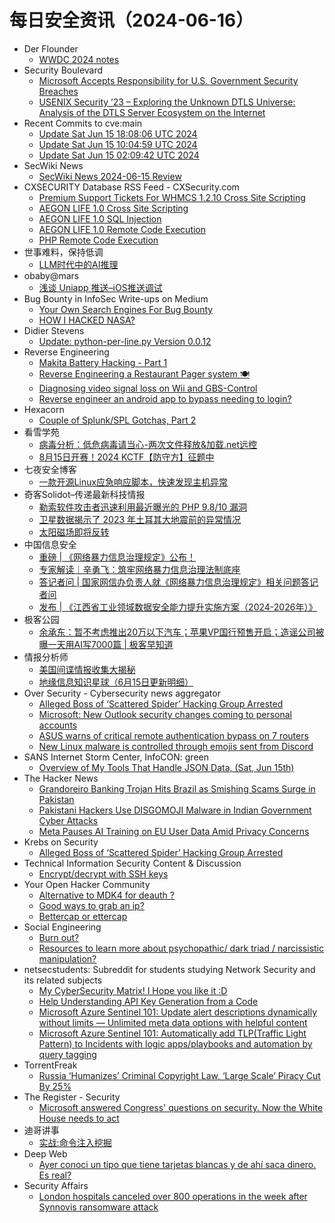 # 每日安全资讯（2024-06-16）

- Der Flounder
  - [WWDC 2024 notes](https://derflounder.wordpress.com/2024/06/15/wwdc-2024-notes/)
- Security Boulevard
  - [Microsoft Accepts Responsibility for U.S. Government Security Breaches](https://securityboulevard.com/2024/06/microsoft-accepts-responsibility-for-u-s-government-security-breaches/)
  - [USENIX Security ’23 – Exploring the Unknown DTLS Universe: Analysis of the DTLS Server Ecosystem on the Internet](https://securityboulevard.com/2024/06/usenix-security-23-exploring-the-unknown-dtls-universe-analysis-of-the-dtls-server-ecosystem-on-the-internet/)
- Recent Commits to cve:main
  - [Update Sat Jun 15 18:08:06 UTC 2024](https://github.com/trickest/cve/commit/04add865fe6e768aaed5f27806a8d7ed5f822a7a)
  - [Update Sat Jun 15 10:04:59 UTC 2024](https://github.com/trickest/cve/commit/a0da5447cb3267fc4b3756418a2c755bd6058378)
  - [Update Sat Jun 15 02:09:42 UTC 2024](https://github.com/trickest/cve/commit/6805b48f0c428c279560ee87f0bb4fed0e423556)
- SecWiki News
  - [SecWiki News 2024-06-15 Review](http://www.sec-wiki.com/?2024-06-15)
- CXSECURITY Database RSS Feed - CXSecurity.com
  - [Premium Support Tickets For WHMCS 1.2.10 Cross Site Scripting](https://cxsecurity.com/issue/WLB-2024060035)
  - [AEGON LIFE 1.0 Cross Site Scripting](https://cxsecurity.com/issue/WLB-2024060034)
  - [AEGON LIFE 1.0 SQL Injection](https://cxsecurity.com/issue/WLB-2024060033)
  - [AEGON LIFE 1.0 Remote Code Execution](https://cxsecurity.com/issue/WLB-2024060032)
  - [PHP Remote Code Execution](https://cxsecurity.com/issue/WLB-2024060031)
- 世事难料，保持低调
  - [LLM时代中的AI推理](https://blog.csdn.net/ariesjzj/article/details/139693922)
- obaby@mars
  - [浅谈 Uniapp 推送–iOS推送调试](https://h4ck.org.cn/2024/06/17341)
- Bug Bounty in InfoSec Write-ups on Medium
  - [Your Own Search Engines For Bug Bounty](https://infosecwriteups.com/your-own-search-engines-for-bug-bounty-773845aa4e6a?source=rss----7b722bfd1b8d--bug_bounty)
  - [HOW I HACKED NASA?](https://infosecwriteups.com/how-i-hacked-nasa-0715b6b5d7b8?source=rss----7b722bfd1b8d--bug_bounty)
- Didier Stevens
  - [Update: python-per-line.py Version 0.0.12](https://blog.didierstevens.com/2024/06/15/update-python-per-line-py-version-0-0-12/)
- Reverse Engineering
  - [Makita Battery Hacking - Part 1](https://www.reddit.com/r/ReverseEngineering/comments/1dgu0bn/makita_battery_hacking_part_1/)
  - [Reverse Engineering a Restaurant Pager system 🍽️](https://www.reddit.com/r/ReverseEngineering/comments/1dgurj1/reverse_engineering_a_restaurant_pager_system/)
  - [Diagnosing video signal loss on Wii and GBS-Control](https://www.reddit.com/r/ReverseEngineering/comments/1dgpf58/diagnosing_video_signal_loss_on_wii_and_gbscontrol/)
  - [Reverse engineer an android app to bypass needing to login?](https://www.reddit.com/r/ReverseEngineering/comments/1dg93z8/reverse_engineer_an_android_app_to_bypass_needing/)
- Hexacorn
  - [Couple of Splunk/SPL Gotchas, Part 2](https://www.hexacorn.com/blog/2024/06/15/couple-of-splunk-spl-gotchas-part-2/)
- 看雪学苑
  - [病毒分析：低危病毒请当心-两次文件释放&加载.net远控](https://mp.weixin.qq.com/s?__biz=MjM5NTc2MDYxMw==&mid=2458559039&idx=1&sn=c25819e4ebb79625011637cf6342ad33&chksm=b18d92b586fa1ba352b9c493fd50dfa76aa5ba36d672d30b55cfcc12a138888d25ad720ddbdd&scene=58&subscene=0#rd)
  - [8月15日开赛！2024 KCTF【防守方】征题中](https://mp.weixin.qq.com/s?__biz=MjM5NTc2MDYxMw==&mid=2458559039&idx=2&sn=fb1f99810f26fcdec0e1600f87886069&chksm=b18d92b586fa1ba3341c37f512eee1f020f8bd6d3b616302ff018fa00efe89a69d86e9609c4b&scene=58&subscene=0#rd)
- 七夜安全博客
  - [一款开源Linux应急响应脚本，快速发现主机异常](https://mp.weixin.qq.com/s?__biz=MzIwODIxMjc4MQ==&mid=2651005693&idx=1&sn=abf5b22dfaa0ef53d068fd3423fdc406&chksm=8cf104bfbb868da9b2ba01a6afd872b389f1e013d6073d4169d422ac1b20ecb7b882e5142337&scene=58&subscene=0#rd)
- 奇客Solidot–传递最新科技情报
  - [勒索软件攻击者迅速利用最近曝光的 PHP 9.8/10 漏洞](https://www.solidot.org/story?sid=78440)
  - [卫星数据揭示了 2023 年土耳其大地震前的异常情况](https://www.solidot.org/story?sid=78439)
  - [太阳磁场即将反转](https://www.solidot.org/story?sid=78438)
- 中国信息安全
  - [重磅 | 《网络暴力信息治理规定》公布！](https://mp.weixin.qq.com/s?__biz=MzA5MzE5MDAzOA==&mid=2664216062&idx=1&sn=13d8b02da788306e7630b952569f3d0f&chksm=8b59b707bc2e3e11a67f6337a4d524b2a364c04d493fd73b5e8e00a5c24f45b06199e0fa0b0e&scene=58&subscene=0#rd)
  - [专家解读｜辛勇飞：筑牢网络暴力信息治理法制底座](https://mp.weixin.qq.com/s?__biz=MzA5MzE5MDAzOA==&mid=2664216062&idx=2&sn=134bf678e462a0ebcdba9e71e771c528&chksm=8b59b707bc2e3e114f3fd22480ca565d9fd577ed20d888a5e9f2662106b02000687f5a10356b&scene=58&subscene=0#rd)
  - [答记者问 | 国家网信办负责人就《网络暴力信息治理规定》相关问题答记者问](https://mp.weixin.qq.com/s?__biz=MzA5MzE5MDAzOA==&mid=2664216062&idx=3&sn=6896b078d9efef28edf53e980f06d409&chksm=8b59b707bc2e3e11a0909d5f0e04e74a4a403138cf1701b9403b72004a0668a07f1138739cc3&scene=58&subscene=0#rd)
  - [发布 | 《江西省工业领域数据安全能力提升实施方案（2024-2026年）》](https://mp.weixin.qq.com/s?__biz=MzA5MzE5MDAzOA==&mid=2664216062&idx=4&sn=a3c62bd120d3b70ca755fb54a43d5e7b&chksm=8b59b707bc2e3e11b2a2e92212673be57867f635398f4411b8ebfbc77fb20e6d6957816374cb&scene=58&subscene=0#rd)
- 极客公园
  - [余承东：暂不考虑推出20万以下汽车；苹果VP国行预售开启；造谣公司被曝一天用AI写7000篇 | 极客早知道](https://mp.weixin.qq.com/s?__biz=MTMwNDMwODQ0MQ==&mid=2653044022&idx=1&sn=ab8a9c19a74b51b41e4cdf83fd101f4e&chksm=7e5740804920c9968aed234eead74d687d93cfa86827d549dfa0dd77f452812774f9a534a080&scene=58&subscene=0#rd)
- 情报分析师
  - [美国间谍情报收集大揭秘](https://mp.weixin.qq.com/s?__biz=MzA3Mjc1MTkwOA==&mid=2650551279&idx=1&sn=66b783e8dfade426476da4837e1f69a7&chksm=87111da4b06694b2532add39981719b5b469c2dac2c506103c2619542eb0ca16db29fabe2074&scene=58&subscene=0#rd)
  - [地缘信息知识星球（6月15日更新明细）](https://mp.weixin.qq.com/s?__biz=MzA3Mjc1MTkwOA==&mid=2650551279&idx=2&sn=0ad73e87e734149d5181c29e91e8305e&chksm=87111da4b06694b2718bf2866997dbfcc43690c0e8dce45de2c9f8df8f9d050edaaddd648302&scene=58&subscene=0#rd)
- Over Security - Cybersecurity news aggregator
  - [Alleged Boss of ‘Scattered Spider’ Hacking Group Arrested](https://krebsonsecurity.com/2024/06/alleged-boss-of-scattered-spider-hacking-group-arrested/)
  - [Microsoft: New Outlook security changes coming to personal accounts](https://www.bleepingcomputer.com/news/security/microsoft-new-outlook-security-changes-coming-to-personal-accounts/)
  - [ASUS warns of critical remote authentication bypass on 7 routers](https://www.bleepingcomputer.com/news/security/asus-warns-of-critical-remote-authentication-bypass-on-7-routers/)
  - [New Linux malware is controlled through emojis sent from Discord](https://www.bleepingcomputer.com/news/security/new-linux-malware-is-controlled-through-emojis-sent-from-discord/)
- SANS Internet Storm Center, InfoCON: green
  - [Overview of My Tools That Handle JSON Data, (Sat, Jun 15th)](https://isc.sans.edu/diary/rss/31012)
- The Hacker News
  - [Grandoreiro Banking Trojan Hits Brazil as Smishing Scams Surge in Pakistan](https://thehackernews.com/2024/06/grandoreiro-banking-trojan-hits-brazil.html)
  - [Pakistani Hackers Use DISGOMOJI Malware in Indian Government Cyber Attacks](https://thehackernews.com/2024/06/pakistani-hackers-use-disgomoji-malware.html)
  - [Meta Pauses AI Training on EU User Data Amid Privacy Concerns](https://thehackernews.com/2024/06/meta-halts-ai-training-on-eu-user-data.html)
- Krebs on Security
  - [Alleged Boss of ‘Scattered Spider’ Hacking Group Arrested](https://krebsonsecurity.com/2024/06/alleged-boss-of-scattered-spider-hacking-group-arrested/)
- Technical Information Security Content & Discussion
  - [Encrypt/decrypt with SSH keys](https://www.reddit.com/r/netsec/comments/1dggfi7/encryptdecrypt_with_ssh_keys/)
- Your Open Hacker Community
  - [Alternative to MDK4 for deauth ?](https://www.reddit.com/r/HowToHack/comments/1dgk48w/alternative_to_mdk4_for_deauth/)
  - [Good ways to grab an ip?](https://www.reddit.com/r/HowToHack/comments/1dgqgw8/good_ways_to_grab_an_ip/)
  - [Bettercap or ettercap](https://www.reddit.com/r/HowToHack/comments/1dg93ap/bettercap_or_ettercap/)
- Social Engineering
  - [Burn out?](https://www.reddit.com/r/SocialEngineering/comments/1dgrwcl/burn_out/)
  - [Resources to learn more about psychopathic/ dark triad / narcissistic manipulation?](https://www.reddit.com/r/SocialEngineering/comments/1dgbke5/resources_to_learn_more_about_psychopathic_dark/)
- netsecstudents: Subreddit for students studying Network Security and its related subjects
  - [My CyberSecurity Matrix! I Hope you like it :D](https://www.reddit.com/r/netsecstudents/comments/1dgkjcs/my_cybersecurity_matrix_i_hope_you_like_it_d/)
  - [Help Understanding API Key Generation from a Code](https://www.reddit.com/r/netsecstudents/comments/1dgu2hw/help_understanding_api_key_generation_from_a_code/)
  - [Microsoft Azure Sentinel 101: Update alert descriptions dynamically without limits — Unlimited meta data options with helpful content](https://www.reddit.com/r/netsecstudents/comments/1dgjron/microsoft_azure_sentinel_101_update_alert/)
  - [Microsoft Azure Sentinel 101: Automatically add TLP(Traffic Light Pattern) to Incidents with logic apps/playbooks and automation by query tagging](https://www.reddit.com/r/netsecstudents/comments/1dglren/microsoft_azure_sentinel_101_automatically_add/)
- TorrentFreak
  - [Russia ‘Humanizes’ Criminal Copyright Law, ‘Large Scale’ Piracy Cut By 25%](https://torrentfreak.com/russia-humanizes-criminal-copyright-law-large-scale-piracy-cut-by-25-240615/)
- The Register - Security
  - [Microsoft answered Congress' questions on security. Now the White House needs to act](https://go.theregister.com/feed/www.theregister.com/2024/06/15/microsoft_brad_smith_congress/)
- 迪哥讲事
  - [实战:命令注入挖掘](https://mp.weixin.qq.com/s?__biz=MzIzMTIzNTM0MA==&mid=2247494969&idx=1&sn=e8193d0256a5ae5bc9b143889fbbf8bb&chksm=e8a5e75adfd26e4cfb8554c8574e7693ebe50518cbe65d9b5c505a2a3470dd2c584e721a4f05&scene=58&subscene=0#rd)
- Deep Web
  - [Ayer conoci un tipo que tiene tarjetas blancas y de ahí saca dinero. Es real?](https://www.reddit.com/r/deepweb/comments/1dghhgs/ayer_conoci_un_tipo_que_tiene_tarjetas_blancas_y/)
- Security Affairs
  - [London hospitals canceled over 800 operations in the week after Synnovis ransomware attack](https://securityaffairs.com/164541/cyber-crime/londol-hospitals-canceled-800-operations-ransomware.html)
